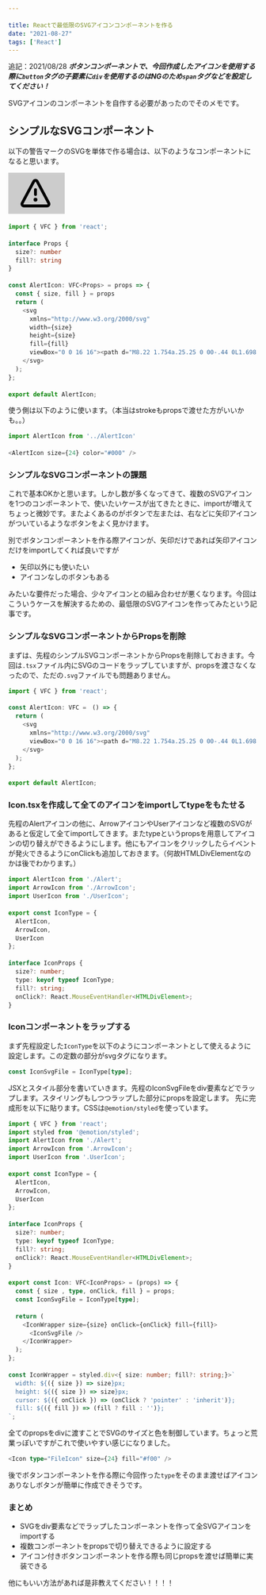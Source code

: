 ```yaml
---

title: Reactで最低限のSVGアイコンコンポーネントを作る
date: "2021-08-27"
tags: ['React']
---
```


追記：2021/08/28 ***ボタンコンポーネントで、今回作成したアイコンを使用する際に`button`タグの子要素に`div`を使用するのはNGのため`span`タグなどを設定してください！***

SVGアイコンのコンポーネントを自作する必要があったのでそのメモです。

## シンプルなSVGコンポーネント

以下の警告マークのSVGを単体で作る場合は、以下のようなコンポーネントになると思います。

![警告マーク](../images/Alert.png)


```ts
import { VFC } from 'react';

interface Props {
  size?: number
  fill?: string
}

const AlertIcon: VFC<Props> = props => {
  const { size, fill } = props
  return (
    <svg
      xmlns="http://www.w3.org/2000/svg"
      width={size}
      height={size}
      fill={fill}
      viewBox="0 0 16 16"><path d="M8.22 1.754a.25.25 0 00-.44 0L1.698 13.132a.25.25 0 00.22.368h12.164a.25.25 0 00.22-.368L8.22 1.754zm-1.763-.707c.659-1.234 2.427-1.234 3.086 0l6.082 11.378A1.75 1.75 0 0114.082 15H1.918a1.75 1.75 0 01-1.543-2.575L6.457 1.047zM9 11a1 1 0 11-2 0 1 1 0 012 0zm-.25-5.25a.75.75 0 00-1.5 0v2.5a.75.75 0 001.5 0v-2.5z"></path>
    </svg>
  );
};

export default AlertIcon;

```

使う側は以下のように使います。（本当はstrokeもpropsで渡せた方がいいかも。。）

```ts
import AlertIcon from '../AlertIcon'

<AlertIcon size={24} color="#000" />
```

### シンプルなSVGコンポーネントの課題

これで基本OKかと思います。しかし数が多くなってきて、複数のSVGアイコンを1つのコンポーネントで、使いたいケースが出てきたときに、importが増えてちょっと微妙です。またよくあるのがボタンで左または、右などに矢印アイコンがついているようなボタンをよく見かけます。

別でボタンコンポーネントを作る際アイコンが、矢印だけであれば矢印アイコンだけをimportしてくれば良いですが

- 矢印以外にも使いたい
- アイコンなしのボタンもある

みたいな要件だった場合、少々アイコンとの組み合わせが悪くなります。今回はこういうケースを解決するための、最低限のSVGアイコンを作ってみたという記事です。

### シンプルなSVGコンポーネントからPropsを削除

まずは、先程のシンプルSVGコンポーネントからPropsを削除しておきます。今回は`.tsx`ファイル内にSVGのコードをラップしていますが、propsを渡さなくなったので、ただの`.svg`ファイルでも問題ありません。

```ts
import { VFC } from 'react';

const AlertIcon: VFC =　() => {
  return (
    <svg
      xmlns="http://www.w3.org/2000/svg"
      viewBox="0 0 16 16"><path d="M8.22 1.754a.25.25 0 00-.44 0L1.698 13.132a.25.25 0 00.22.368h12.164a.25.25 0 00.22-.368L8.22 1.754zm-1.763-.707c.659-1.234 2.427-1.234 3.086 0l6.082 11.378A1.75 1.75 0 0114.082 15H1.918a1.75 1.75 0 01-1.543-2.575L6.457 1.047zM9 11a1 1 0 11-2 0 1 1 0 012 0zm-.25-5.25a.75.75 0 00-1.5 0v2.5a.75.75 0 001.5 0v-2.5z"></path>
    </svg>
  );
};

export default AlertIcon;

```

### Icon.tsxを作成して全てのアイコンをimportしてtypeをもたせる

先程のAlertアイコンの他に、ArrowアイコンやUserアイコンなど複数のSVGがあると仮定して全てimportしてきます。またtypeというpropsを用意してアイコンの切り替えができるようにします。他にもアイコンをクリックしたらイベントが発火できるようにonClickも追加しておきます。（何故HTMLDivElementなのかは後でわかります。）

```ts
import AlertIcon from './Alert';
import ArrowIcon from './ArrowIcon';
import UserIcon from './UserIcon';

export const IconType = {
  AlertIcon,
  ArrowIcon,
  UserIcon
};

interface IconProps {
  size?: number;
  type: keyof typeof IconType;
  fill?: string;
  onClick?: React.MouseEventHandler<HTMLDivElement>;
}

```

### Iconコンポーネントをラップする

まず先程設定した`IconType`を以下のようにコンポーネントとして使えるように設定します。この定数の部分がsvgタグになります。

```ts
const IconSvgFile = IconType[type];
```

JSXとスタイル部分を書いていきます。先程のIconSvgFileをdiv要素などでラップします。スタイリングもしつつラップした部分にpropsを設定します。
先に完成形を以下に貼ります。CSSは`@emotion/styled`を使っています。

```ts
import { VFC } from 'react';
import styled from '@emotion/styled';
import AlertIcon from './Alert';
import ArrowIcon from '.ArrowIcon';
import UserIcon from '.UserIcon';

export const IconType = {
  AlertIcon,
  ArrowIcon,
  UserIcon
};

interface IconProps {
  size?: number;
  type: keyof typeof IconType;
  fill?: string;
  onClick?: React.MouseEventHandler<HTMLDivElement>;
}

export const Icon: VFC<IconProps> = (props) => {
  const { size , type, onClick, fill } = props;
  const IconSvgFile = IconType[type];

  return (
    <IconWrapper size={size} onClick={onClick} fill={fill}>
      <IconSvgFile />
    </IconWrapper>
  );
};

const IconWrapper = styled.div<{ size: number; fill?: string;}>`
  width: ${({ size }) => size}px;
  height: ${({ size }) => size}px;
  cursor: ${({ onClick }) => (onClick ? 'pointer' : 'inherit')};
  fill: ${({ fill }) => (fill ? fill : '')};
`;

```

全てのpropsをdivに渡すことでSVGのサイズと色を制御しています。ちょっと荒業っぽいですがこれで使いやすい感じになりました。

```ts
<Icon type="FileIcon" size={24} fill="#f00" />
```

後でボタンコンポーネントを作る際に今回作った`type`をそのまま渡せばアイコンありなしボタンが簡単に作成できそうです。

### まとめ

- SVGをdiv要素などでラップしたコンポーネントを作って全SVGアイコンをimportする
- 複数コンポーネントをpropsで切り替えできるように設定する
- アイコン付きボタンコンポーネントを作る際も同じpropsを渡せば簡単に実装できる

他にもいい方法があれば是非教えてください！！！！

















